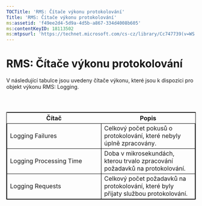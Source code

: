 ```yaml
---
TOCTitle: 'RMS: Čítače výkonu protokolování'
Title: 'RMS: Čítače výkonu protokolování'
ms:assetid: 'f49ee2d4-5d9a-4d5b-a867-334d4008b605'
ms:contentKeyID: 18113502
ms:mtpsurl: 'https://technet.microsoft.com/cs-cz/library/Cc747739(v=WS.10)'
---
```


RMS: Čítače výkonu protokolování
================================

V následující tabulce jsou uvedeny čítače výkonu, které jsou k dispozici pro objekt výkonu RMS: Logging.

###  

 
<table style="border:1px solid black;">
<colgroup>
<col width="50%" />
<col width="50%" />
</colgroup>
<thead>
<tr class="header">
<th>Čítač</th>
<th>Popis</th>
</tr>
</thead>
<tbody>
<tr class="odd">
<td style="border:1px solid black;">Logging Failures</td>
<td style="border:1px solid black;">Celkový počet pokusů o protokolování, které nebyly úplně zpracovány.</td>
</tr>
<tr class="even">
<td style="border:1px solid black;">Logging Processing Time</td>
<td style="border:1px solid black;">Doba v mikrosekundách, kterou trvalo zpracování požadavků na protokolování.</td>
</tr>
<tr class="odd">
<td style="border:1px solid black;">Logging Requests</td>
<td style="border:1px solid black;">Celkový počet požadavků na protokolování, které byly přijaty službou protokolování.</td>
</tr>
</tbody>
</table>
